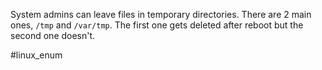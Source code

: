 System admins can leave files in temporary directories. There are 2 main ones, `/tmp` and `/var/tmp`. The first one gets deleted after reboot but the second one doesn't.

#linux_enum